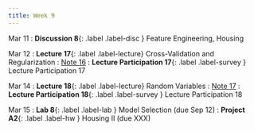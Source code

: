 ```yaml
---
title: Week 9
---
```


Mar 11
: **Discussion 8**{: .label .label-disc } Feature Engineering, Housing

Mar 12
: **Lecture 17**{: .label .label-lecture} Cross-Validation and Regularization
    : [Note 16](https://ds100.org/course-notes/cv_regularization/cv_reg.html)
: **Lecture Participation 17**{: .label .label-survey } Lecture Participation 17

Mar 14
: **Lecture 18**{: .label .label-lecture} Random Variables
    : [Note 17](https://ds100.org/course-notes/probability_1/probability_1.html)
: **Lecture Participation 18**{: .label .label-survey } Lecture Participation 18


Mar 15
: **Lab 8**{: .label .label-lab }  Model Selection (due Sep 12)
: **Project A2**{: .label .label-hw } Housing II (due XXX)